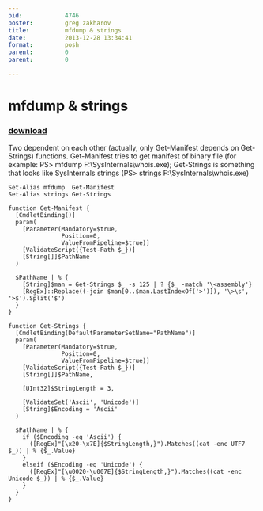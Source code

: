 ```yaml
---
pid:            4746
poster:         greg zakharov
title:          mfdump & strings
date:           2013-12-28 13:34:41
format:         posh
parent:         0
parent:         0

---
```


# mfdump & strings

### [download](4746.ps1)

Two dependent on each other (actually, only Get-Manifest depends on Get-Strings) functions. Get-Manifest tries to get manifest of binary file (for example: PS> mfdump F:\SysInternals\whois.exe); Get-Strings is something that looks like SysInternals strings (PS> strings F:\SysInternals\whois.exe)

```posh
Set-Alias mfdump  Get-Manifest
Set-Alias strings Get-Strings

function Get-Manifest {
  [CmdletBinding()]
  param(
    [Parameter(Mandatory=$true,
               Position=0,
               ValueFromPipeline=$true)]
    [ValidateScript({Test-Path $_})]
    [String[]]$PathName
  )
  
  $PathName | % {
    [String]$man = Get-Strings $_ -s 125 | ? {$_ -match '\<assembly'}
    [RegEx]::Replace((-join $man[0..$man.LastIndexOf('>')]), '\>\s', '>$').Split('$')
  }
}

function Get-Strings {
  [CmdletBinding(DefaultParameterSetName="PathName")]
  param(
    [Parameter(Mandatory=$true,
               Position=0,
               ValueFromPipeline=$true)]
    [ValidateScript({Test-Path $_})]
    [String[]]$PathName,
    
    [UInt32]$StringLength = 3,
    
    [ValidateSet('Ascii', 'Unicode')]
    [String]$Encoding = 'Ascii'
  )
  
  $PathName | % {
    if ($Encoding -eq 'Ascii') {
      ([RegEx]"[\x20-\x7E]{$StringLength,}").Matches((cat -enc UTF7 $_)) | % {$_.Value}
    }
    elseif ($Encoding -eq 'Unicode') {
      ([RegEx]"[\u0020-\u007E]{$StringLength,}").Matches((cat -enc Unicode $_)) | % {$_.Value}
    }
  }
}
```
